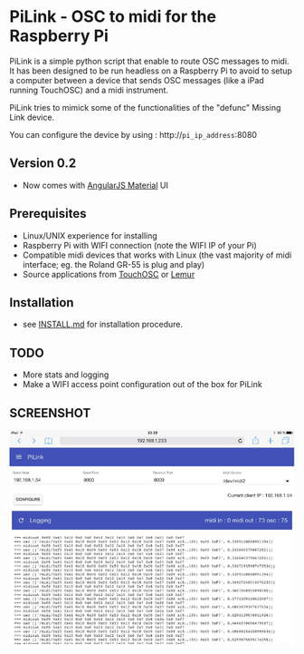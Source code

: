 PiLink - OSC to midi for the Raspberry Pi
=========================================

PiLink is a simple python script that enable to route OSC messages to midi. It has been designed to be run headless on a Raspberry Pi to avoid to setup a computer between a device that sends OSC messages (like a iPad running TouchOSC) and a midi instrument.

PiLink tries to mimick some of the functionalities of the "defunc" Missing Link device.

You can configure the device by using : http://`pi_ip_address`:8080

Version 0.2
-----------
* Now comes with [AngularJS Material](https://material.angularjs.org/latest/) UI

Prerequisites
-------------
* Linux/UNIX experience for installing
* Raspberry Pi with WIFI connection (note the WIFI IP of your Pi)
* Compatible midi devices that works with Linux (the vast majority of midi interface; eg. the Roland GR-55 is plug and play)
* Source applications from [TouchOSC](http://hexler.net/software/touchosc) or [Lemur](https://liine.net/en/products/lemur)

Installation
------------
* see [INSTALL.md](docs/INSTALL.md) for installation procedure.

TODO
----
* More stats and logging
* Make a WIFI access point configuration out of the box for PiLink

SCREENSHOT
----------
![Alt Text](docs/pilink_0.2.jpg)
